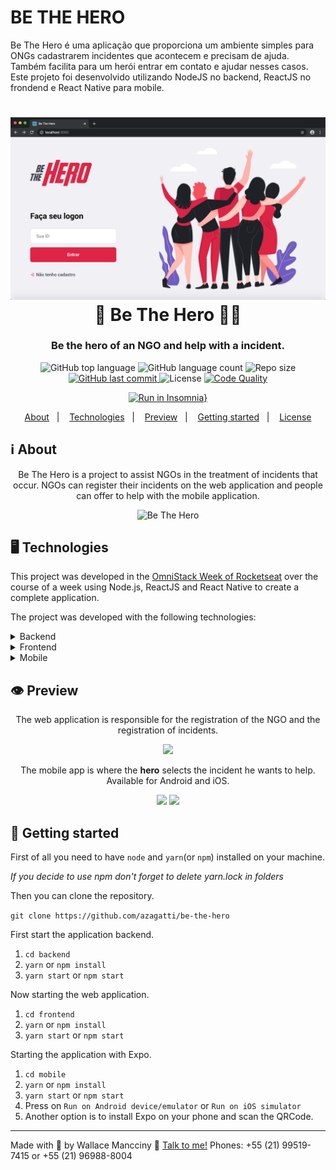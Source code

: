 # BE THE HERO
Be The Hero é uma aplicação que proporciona um ambiente simples para ONGs cadastrarem incidentes que acontecem e precisam de ajuda. Também facilita para um herói entrar em contato e ajudar nesses casos.  Este projeto foi desenvolvido utilizando NodeJS no backend, ReactJS no frondend e React Native para mobile.

<h1 align="center">
    <img alt="Be The Hero" src="Prints projeto pronto/Screen Shot 2020-03-28 at 21.50.09.png" />
    <br>
    🦸 Be The Hero 🦸‍♂️ 
</h1>

<h3 align="center">
  Be the hero of an NGO and help with a incident.
</h3>
<p align="center">
  <img alt="GitHub top language" src="https://img.shields.io/github/languages/top/azagatti/be-the-hero?style=plastic">

  <img alt="GitHub language count" src="https://img.shields.io/github/languages/count/azagatti/be-the-hero?style=plastic">

  <img alt="Repo size" src="https://img.shields.io/github/repo-size/azagatti/be-the-hero?style=plastic">

  <a href="https://github.com/AZagatti/be-the-hero/commits/master">
    <img alt="GitHub last commit" src="https://img.shields.io/github/last-commit/azagatti/be-the-hero?style=plastic">
  </a>

  <img alt="License" src="https://img.shields.io/github/license/azagatti/be-the-hero?style=plastic">

  <a href="https://app.codacy.com/manual/AZagatti/be-the-hero/dashboard">
    <img alt="Code Quality" src="https://img.shields.io/codacy/grade/28c8afee9396433c8dac759e9bd0bcd1?style=plastic">
  </a>
</p>

<div align="center">

  [![Run in Insomnia}](https://insomnia.rest/images/run.svg)](https://insomnia.rest/run/?label=Be%20The%20Hero&uri=https%3A%2F%2Fres.cloudinary.com%2Fzagatti%2Fraw%2Fupload%2Fv1585420593%2Fimsomnia%2Fbe-the-hero-insomnia_ls7cnl.json)

</div>

<p align="center">
  <a href="#ℹ-about">About</a>&nbsp;&nbsp;&nbsp;|&nbsp;&nbsp;&nbsp;
  <a href="#-technologies">Technologies</a>&nbsp;&nbsp;&nbsp;|&nbsp;&nbsp;&nbsp;
  <a href="#-preview">Preview</a>&nbsp;&nbsp;&nbsp;|&nbsp;&nbsp;&nbsp;
  <a href="#-getting-started">Getting started</a>&nbsp;&nbsp;&nbsp;|&nbsp;&nbsp;&nbsp;
  <a href="#-license">License</a>
</p>

## ℹ About

<div align="center">

  <p align="center">
    Be The Hero is a project to assist NGOs in the treatment of incidents that occur. NGOs can register their incidents on the web application and people can offer to help with the mobile application.
  </p>

  <img alt="Be The Hero" width="400" src="https://res.cloudinary.com/zagatti/image/upload/v1585365232/readme/heroes_gwhjvc.png" />
</div>

## 🖥 Technologies

This project was developed in the [OmniStack Week of Rocketseat](https://www.youtube.com/rocketseat) over the course of a week using Node.js, ReactJS and React Native to create a complete application.

The project was developed with the following technologies:

<details>
  <summary>Backend</summary>

- [Celebrate](https://github.com/arb/celebrate)
- [Cors](https://www.npmjs.com/package/cors)
- [Cross-Env](https://www.npmjs.com/package/cross-env)
- [Express](https://www.npmjs.com/package/express)
- [Jest](https://www.npmjs.com/package/jest)
- [Knex](http://knexjs.org/)
- [Node.js](https://nodejs.org/)
- [sqlite3](https://www.npmjs.com/package/sqlite3)
- [Supertest](https://www.npmjs.com/package/supertest)
- [TS-Jest](https://www.npmjs.com/package/ts-jest)
- [TS-Node](https://www.npmjs.com/package/ts-node)
- [TS-Node-Dev](https://www.npmjs.com/package/ts-node-dev)

</details>

<details>
  <summary>Frontend</summary>

- [Axios](https://www.npmjs.com/package/axios)
- [React](https://pt-br.reactjs.org/)
- [React-DOM](https://pt-br.reactjs.org/docs/react-dom.html)
- [React Icons](https://react-icons.netlify.com/#/)
- [React Router Dom](https://reacttraining.com/react-router/web/)
- [Typescript](https://www.typescriptlang.org/)

</details>

<details>
  <summary>Mobile</summary>

- [Axios](https://www.npmjs.com/package/axios)
- [Expo](https://expo.io/learn)
- [Expo Constants](https://docs.expo.io/versions/latest/sdk/constants/)
- [Expo Mail Composer](https://docs.expo.io/versions/latest/sdk/mail-composer/)
- [Intl](https://www.npmjs.com/package/intl)
- [React](https://pt-br.reactjs.org/)
- [React Native](https://reactnative.dev/)
- [React Navigation](https://reactnavigation.org/)
- [Typescript](https://www.typescriptlang.org/)

</details>

## 👁 Preview

<div align="center">

The web application is responsible for the registration of the NGO and the registration of incidents.

  <img src="https://res.cloudinary.com/zagatti/image/upload/v1585412586/readme/web_wtvz6t.gif" />
</div>

<div align="center">

The mobile app is where the <b>hero</b> selects the incident he wants to help. Available for Android and iOS.

  <img width="250" src="https://res.cloudinary.com/zagatti/image/upload/v1585414806/readme/be-the-hero-android_q6rdui.gif" />
  <img width="254" src="https://res.cloudinary.com/zagatti/image/upload/v1585412181/readme/be-the-hero-iphone_pm2afc.gif" />
</div>

## 🚀 Getting started

First of all you need to have `node` and `yarn`(or `npm`) installed on your machine.

_If you decide to use npm don't forget to delete yarn.lock in folders_

Then you can clone the repository.

`git clone https://github.com/azagatti/be-the-hero`

First start the application backend.

1. `cd backend`
2. `yarn` or `npm install`
3. `yarn start` or `npm start`

Now starting the web application.

1. `cd frontend`
2. `yarn` or `npm install`
3. `yarn start` or `npm start`

Starting the application with Expo.

1. `cd mobile`
2. `yarn` or `npm install`
3. `yarn start` or `npm start`
4. Press on `Run on Android device/emulator` or `Run on iOS simulator`
5. Another option is to install Expo on your phone and scan the QRCode.

---

Made with 💟 by Wallace Mancciny 👋 [Talk to me!](https://www.linkedin.com/in/wallacespimenta/)
Phones: +55 (21) 99519-7415 or +55 (21) 96988-8004
